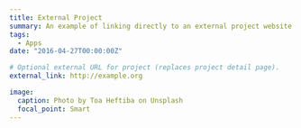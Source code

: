 ```yaml
---
title: External Project
summary: An example of linking directly to an external project website using `external_link`.
tags: 
  - Apps
date: "2016-04-27T00:00:00Z"

# Optional external URL for project (replaces project detail page).
external_link: http://example.org

image:
  caption: Photo by Toa Heftiba on Unsplash
  focal_point: Smart
---
```


